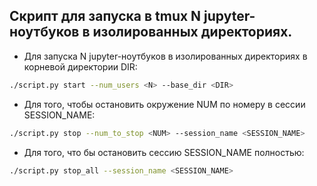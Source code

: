 ## Скрипт для запуска в tmux N jupyter-ноутбуков в изолированных директориях.

* Для запуска N jupyter-ноутбуков в изолированных директориях в корневой директории DIR:
```bash
./script.py start --num_users <N> --base_dir <DIR>
```

* Для того, чтобы остановить окружение NUM по номеру в сессии SESSION_NAME:
```bash
./script.py stop --num_to_stop <NUM> --session_name <SESSION_NAME>
```

* Для того, что бы остановить сессию SESSION_NAME полностью:
```bash
./script.py stop_all --session_name <SESSION_NAME>
```
